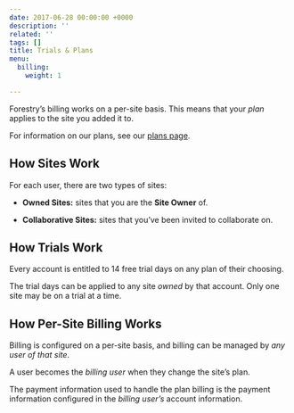 ```yaml
---
date: 2017-06-28 00:00:00 +0000
description: ''
related: ''
tags: []
title: Trials & Plans
menu:
  billing:
    weight: 1

---
```



Forestry’s billing works on a per-site basis. This means that your *plan* applies to the site you added it to.

For information on our plans, see our [plans page](https://forestry.io/plans/).

## How Sites Work

For each user, there are two types of sites:

* **Owned Sites:** sites that you are the **Site Owner** of.

* **Collaborative Sites:** sites that you’ve been invited to collaborate on.

## How Trials Work

Every account is entitled to 14 free trial days on any plan of their choosing.

The trial days can be applied to any site *owned* by that account. Only one site may be on a trial at a time.

## How Per-Site Billing Works

Billing is configured on a per-site basis, and billing can be managed by *any user of that site*.

A user becomes the *billing user* when they change the site’s plan.

The payment information used to handle the plan billing is the payment information configured in the *billing user’s* account information.
